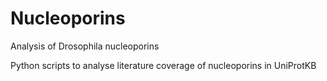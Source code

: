 # Nucleoporins
Analysis of Drosophila nucleoporins 

Python scripts to analyse literature coverage of nucleoporins in UniProtKB 
